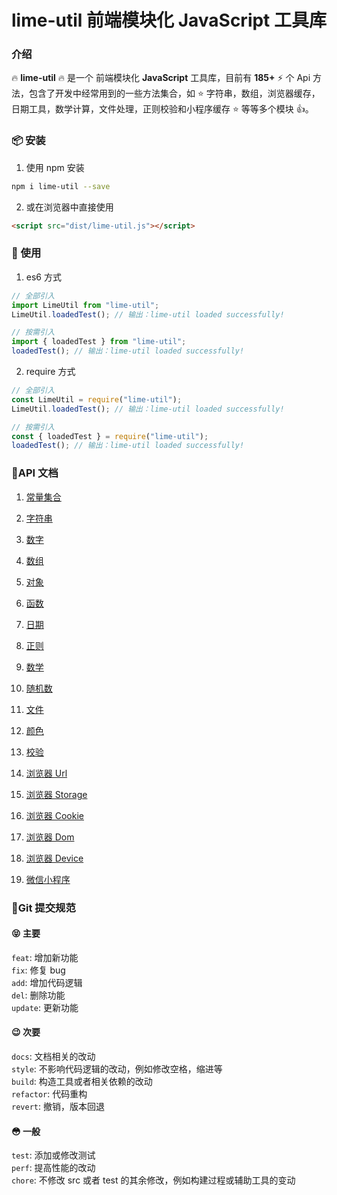 # lime-util 前端模块化 JavaScript 工具库

### 介绍

🔥 **lime-util** 🔥 是一个 前端模块化 **JavaScript** 工具库，目前有 **185+** ⚡️ 个 Api 方法，包含了开发中经常用到的一些方法集合，如 ⭐ 字符串，数组，浏览器缓存，日期工具，数学计算，文件处理，正则校验和小程序缓存 ⭐ 等等多个模块 👍。

### 📦 安装

1. 使用 npm 安装

```bash
npm i lime-util --save
```

2. 或在浏览器中直接使用

```html
<script src="dist/lime-util.js"></script>
```

### 🎨 使用

1. es6 方式

```javascript
// 全部引入
import LimeUtil from "lime-util";
LimeUtil.loadedTest(); // 输出：lime-util loaded successfully!

// 按需引入
import { loadedTest } from "lime-util";
loadedTest(); // 输出：lime-util loaded successfully!
```

2. require 方式

```javascript
// 全部引入
const LimeUtil = require("lime-util");
LimeUtil.loadedTest(); // 输出：lime-util loaded successfully!

// 按需引入
const { loadedTest } = require("lime-util");
loadedTest(); // 输出：lime-util loaded successfully!
```

### 📝API 文档

1. [常量集合](https://github.com/qq575792372/lime-util/blob/master/doc/constant.md)

2. [字符串](https://github.com/qq575792372/lime-util/blob/master/doc/string.md)

3. [数字](https://github.com/qq575792372/lime-util/blob/master/doc/number.md)
4. [数组](https://github.com/qq575792372/lime-util/blob/master/doc/array.md)
5. [对象](https://github.com/qq575792372/lime-util/blob/master/doc/object.md)
6. [函数](https://github.com/qq575792372/lime-util/blob/master/doc/function.md)

7. [日期](https://github.com/qq575792372/lime-util/blob/master/doc/date.md)
8. [正则](https://github.com/qq575792372/lime-util/blob/master/doc/regexp.md)

9. [数学](https://github.com/qq575792372/lime-util/blob/master/doc/math.md)

10. [随机数](https://github.com/qq575792372/lime-util/blob/master/doc/random.md)

11. [文件](https://github.com/qq575792372/lime-util/blob/master/doc/file.md)

12. [颜色](https://github.com/qq575792372/lime-util/blob/master/doc/color.md)

13. [校验](https://github.com/qq575792372/lime-util/blob/master/doc/validate.md)

14. [浏览器 Url](https://github.com/qq575792372/lime-util/blob/master/doc/browser-url.md)
15. [浏览器 Storage](https://github.com/qq575792372/lime-util/blob/master/doc/browser-storage.md)
16. [浏览器 Cookie](https://github.com/qq575792372/lime-util/blob/master/doc/browser-cookie.md)
17. [浏览器 Dom](https://github.com/qq575792372/lime-util/blob/master/doc/browser-dom.md)
18. [浏览器 Device](https://github.com/qq575792372/lime-util/blob/master/doc/browser-device.md)

19. [微信小程序](https://github.com/qq575792372/lime-util/blob/master/doc/xcx.md)

### 🔖Git 提交规范

#### 😝 主要

`feat`: 增加新功能  
`fix`: 修复 bug  
`add`: 增加代码逻辑  
`del`: 删除功能  
`update`: 更新功能

#### 😉 次要

`docs`: 文档相关的改动  
`style`: 不影响代码逻辑的改动，例如修改空格，缩进等  
`build`: 构造工具或者相关依赖的改动  
`refactor`: 代码重构  
`revert`: 撤销，版本回退

#### 😳 一般

`test`: 添加或修改测试  
`perf`: 提高性能的改动  
`chore`: 不修改 src 或者 test 的其余修改，例如构建过程或辅助工具的变动
